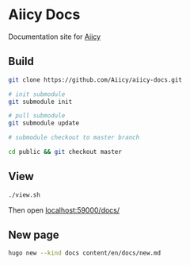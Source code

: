 Aiicy Docs
=======

Documentation site for [Aiicy](https://aiicy.org/) 

## Build

```bash
git clone https://github.com/Aiicy/aiicy-docs.git

# init submodule
git submodule init

# pull submodule
git submodule update

# submodule checkout to master branch

cd public && git checkout master
```

## View

```bash
./view.sh
```

Then open [localhost:59000/docs/](http://localhost:59000/docs/)

## New page

```bash
hugo new --kind docs content/en/docs/new.md
```